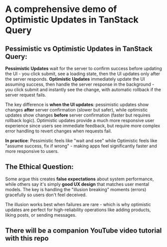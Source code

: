 # A comprehensive demo of Optimistic Updates in TanStack Query

## **Pessimistic vs Optimistic Updates in TanStack Query:**

**Pessimistic Updates** wait for the server to confirm success before updating the UI - you click submit, see a loading state, then the UI updates only after the server responds. **Optimistic Updates** immediately update the UI assuming success, then handle the server response in the background - you click submit and instantly see the change, with automatic rollback if the server request fails. 

The key difference is **when the UI updates**: pessimistic updates show changes **after** server confirmation (slower but safer), while optimistic updates show changes **before** server confirmation (faster but requires rollback logic). Optimistic updates provide a much more responsive user experience since users see immediate feedback, but require more complex error handling to revert changes when requests fail.

**In practice**: Pessimistic feels like "wait and see" while Optimistic feels like "assume success, fix if wrong" - making apps feel significantly faster and more responsive to users.

## **The Ethical Question:**

Some argue this creates **false expectations** about system performance, while others say it's simply **good UX design** that matches user mental models. The key is handling the "illusion breaking" moments (errors) gracefully so users don't feel deceived.

The illusion works best when failures are rare - which is why optimistic updates are perfect for high-reliability operations like adding products, liking posts, or sending messages.

## There will be a companion YouTube video tutorial with this repo
